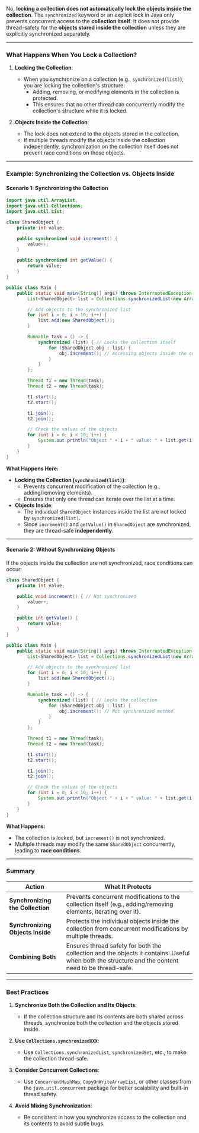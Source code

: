 No, **locking a collection does not automatically lock the objects inside the collection**. The `synchronized` keyword or an explicit lock in Java only prevents concurrent access to the **collection itself**. It does not provide thread-safety for the **objects stored inside the collection** unless they are explicitly synchronized separately.

---

### **What Happens When You Lock a Collection?**
1. **Locking the Collection**:
   - When you synchronize on a collection (e.g., `synchronized(list)`), you are locking the collection's structure:
     - Adding, removing, or modifying elements in the collection is protected.
     - This ensures that no other thread can concurrently modify the collection's structure while it is locked.

2. **Objects Inside the Collection**:
   - The lock does not extend to the objects stored in the collection.
   - If multiple threads modify the objects inside the collection independently, synchronization on the collection itself does not prevent race conditions on those objects.

---

### **Example: Synchronizing the Collection vs. Objects Inside**

#### **Scenario 1: Synchronizing the Collection**
```java
import java.util.ArrayList;
import java.util.Collections;
import java.util.List;

class SharedObject {
    private int value;

    public synchronized void increment() {
        value++;
    }

    public synchronized int getValue() {
        return value;
    }
}

public class Main {
    public static void main(String[] args) throws InterruptedException {
        List<SharedObject> list = Collections.synchronizedList(new ArrayList<>());

        // Add objects to the synchronized list
        for (int i = 0; i < 10; i++) {
            list.add(new SharedObject());
        }

        Runnable task = () -> {
            synchronized (list) { // Locks the collection itself
                for (SharedObject obj : list) {
                    obj.increment(); // Accessing objects inside the collection
                }
            }
        };

        Thread t1 = new Thread(task);
        Thread t2 = new Thread(task);

        t1.start();
        t2.start();

        t1.join();
        t2.join();

        // Check the values of the objects
        for (int i = 0; i < 10; i++) {
            System.out.println("Object " + i + " value: " + list.get(i).getValue());
        }
    }
}
```

**What Happens Here:**
- **Locking the Collection (`synchronized(list)`)**:
  - Prevents concurrent modification of the collection (e.g., adding/removing elements).
  - Ensures that only one thread can iterate over the list at a time.
- **Objects Inside**:
  - The individual `SharedObject` instances inside the list are not locked by `synchronized(list)`.
  - Since `increment()` and `getValue()` in `SharedObject` are synchronized, they are thread-safe **independently**.

---

#### **Scenario 2: Without Synchronizing Objects**
If the objects inside the collection are not synchronized, race conditions can occur:

```java
class SharedObject {
    private int value;

    public void increment() { // Not synchronized
        value++;
    }

    public int getValue() {
        return value;
    }
}

public class Main {
    public static void main(String[] args) throws InterruptedException {
        List<SharedObject> list = Collections.synchronizedList(new ArrayList<>());

        // Add objects to the synchronized list
        for (int i = 0; i < 10; i++) {
            list.add(new SharedObject());
        }

        Runnable task = () -> {
            synchronized (list) { // Locks the collection
                for (SharedObject obj : list) {
                    obj.increment(); // Not synchronized method
                }
            }
        };

        Thread t1 = new Thread(task);
        Thread t2 = new Thread(task);

        t1.start();
        t2.start();

        t1.join();
        t2.join();

        // Check the values of the objects
        for (int i = 0; i < 10; i++) {
            System.out.println("Object " + i + " value: " + list.get(i).getValue());
        }
    }
}
```

**What Happens:**
- The collection is locked, but `increment()` is not synchronized.
- Multiple threads may modify the same `SharedObject` concurrently, leading to **race conditions**.

---

### **Summary**

| **Action**                      | **What It Protects**                                                                                                                                 |
|----------------------------------|-----------------------------------------------------------------------------------------------------------------------------------------------------|
| **Synchronizing the Collection** | Prevents concurrent modifications to the collection itself (e.g., adding/removing elements, iterating over it).                                     |
| **Synchronizing Objects Inside** | Protects the individual objects inside the collection from concurrent modifications by multiple threads.                                            |
| **Combining Both**               | Ensures thread safety for both the collection and the objects it contains. Useful when both the structure and the content need to be thread-safe. |

---

### **Best Practices**
1. **Synchronize Both the Collection and Its Objects**:
   - If the collection structure and its contents are both shared across threads, synchronize both the collection and the objects stored inside.

2. **Use `Collections.synchronizedXXX`**:
   - Use `Collections.synchronizedList`, `synchronizedSet`, etc., to make the collection thread-safe.

3. **Consider Concurrent Collections**:
   - Use `ConcurrentHashMap`, `CopyOnWriteArrayList`, or other classes from the `java.util.concurrent` package for better scalability and built-in thread safety.

4. **Avoid Mixing Synchronization**:
   - Be consistent in how you synchronize access to the collection and its contents to avoid subtle bugs.
